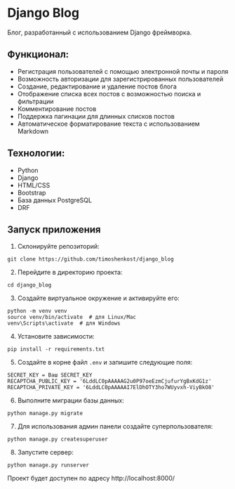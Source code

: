 # Django Blog
Блог, разработанный с использованием Django фреймворка.

## Функционал:
- Регистрация пользователей с помощью электронной почты и пароля
- Возможность авторизации для зарегистрированных пользователей
- Создание, редактирование и удаление постов блога
- Отображение списка всех постов с возможностью поиска и фильтрации
- Комментирование постов
- Поддержка пагинации для длинных списков постов
- Автоматическое форматирование текста с использованием Markdown

## Технологии:
- Python
- Django
- HTML/CSS
- Bootstrap
- База данных PostgreSQL
- DRF

Запуск приложения
------
1. Склонируйте репозиторий:
```
git clone https://github.com/timoshenkost/django_blog
```

2. Перейдите в директорию проекта:
```
cd django_blog
```

3. Создайте виртуальное окружение и активируйте его:
```
python -m venv venv
source venv/bin/activate  # для Linux/Mac
venv\Scripts\activate  # для Windows
```

4. Установите зависимости:
```
pip install -r requirements.txt
```

5. Создайте в корне файл `.env` и запишите следующие поля:
```
SECRET_KEY = Ваш SECRET_KEY
RECAPTCHA_PUBLIC_KEY = '6LddLC0pAAAAAG2u0P97oeEzmCjufurYgBxKdG1z'
RECAPTCHA_PRIVATE_KEY = '6LddLC0pAAAAAI7ElDhOTY3ho7WUyvxh-ViyBkO8'
```

6. Выполните миграции базы данных:
```
python manage.py migrate
```

7. Для использования админ панели cоздайте суперпользователя:
```
python manage.py createsuperuser
```

8. Запустите сервер:
```
python manage.py runserver
```

Проект будет доступен по адресу http://localhost:8000/
